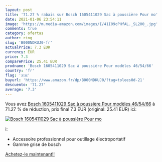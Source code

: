```yaml
---
layout: post
title: '71.27 % rabais sur Bosch 1605411029 Sac à poussière Pour mo'
date: 2021-01-06 23:54:11
image: 'https://m.media-amazon.com/images/I/41I09cPHfAL._SL200_.jpg'
comments: true
category: ofertas
author: ring
slug: 'B000NDKUJ0-fr'
actualPrice: 7.3 EUR
currency: EUR
price: 7.3
comparePrice: 25.41 EUR
prodname: 'Bosch 1605411029 Sac à poussière Pour modèles 46/54/66'
country: 'fr'
flag: '🇫🇷'
buyurl: 'https://www.amazon.fr/dp/B000NDKUJ0/?tag=tolees0d-21'
descuento: '71.27'
average: '7.3'
---
```


Vous avez [Bosch 1605411029 Sac à poussière Pour modèles 46/54/66](https://www.amazon.fr/dp/B000NDKUJ0/?tag=tolees0d-21)  à  71.27 % de réduction, prix final  7.3 EUR (original: 25.41 EUR) ici:

[![Bosch 1605411029 Sac à poussière Pour mo](https://m.media-amazon.com/images/I/41I09cPHfAL._SL200_.jpg)](https://www.amazon.fr/dp/B000NDKUJ0/?tag=tolees0d-21)

ℹ️:

- Accessoire professionnel pour outillage électroportatif
- Gamme grise de bosch

[Achetez-le maintenant!!](https://www.amazon.fr/dp/B000NDKUJ0/?tag=tolees0d-21)
